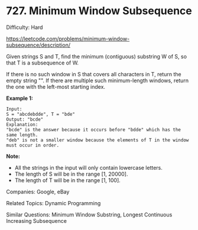 # 727. Minimum Window Subsequence

Difficulty: Hard

https://leetcode.com/problems/minimum-window-subsequence/description/

Given strings S and T, find the minimum (contiguous) substring W of S, so that T is a subsequence of W.

If there is no such window in S that covers all characters in T, return the empty string "". If there are multiple such minimum-length windows, return the one with the left-most starting index.

**Example 1:**
```
Input: 
S = "abcdebdde", T = "bde"
Output: "bcde"
Explanation: 
"bcde" is the answer because it occurs before "bdde" which has the same length.
"deb" is not a smaller window because the elements of T in the window must occur in order.
```

**Note:**

* All the strings in the input will only contain lowercase letters.
* The length of S will be in the range [1, 20000].
* The length of T will be in the range [1, 100].

Companies: Google, eBay

Related Topics: Dynamic Programming

Similar Questions: Minimum Window Substring, Longest Continuous Increasing Subsequence
